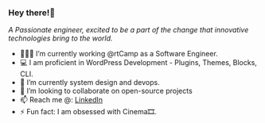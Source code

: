 ### Hey there!👋
_A Passionate engineer, excited to be a part of the change that innovative technologies bring to the world._

- 👨🏻‍💻 I’m currently working @rtCamp as a Software Engineer.
- 💻 I am proficient in WordPress Development - Plugins, Themes, Blocks, CLI.
- 🔭 I’m currently system design and devops.
- 🌱 I’m looking to collaborate on open-source projects
- 📫 Reach me @: [LinkedIn](https://www.linkedin.com/in/takshil-kunadia/)
- ⚡ Fun fact: I am obsessed with Cinema🎞️.
